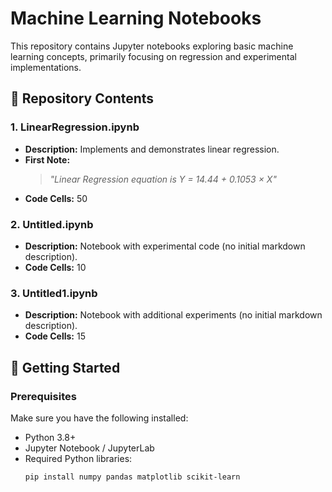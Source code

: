 # Machine Learning Notebooks  

This repository contains Jupyter notebooks exploring basic machine learning concepts, primarily focusing on regression and experimental implementations.  

## 📂 Repository Contents  

### 1. **LinearRegression.ipynb**  
- **Description:** Implements and demonstrates linear regression.  
- **First Note:**  
  > *"Linear Regression equation is Y = 14.44 + 0.1053 × X"*  
- **Code Cells:** 50  

### 2. **Untitled.ipynb**  
- **Description:** Notebook with experimental code (no initial markdown description).  
- **Code Cells:** 10  

### 3. **Untitled1.ipynb**  
- **Description:** Notebook with additional experiments (no initial markdown description).  
- **Code Cells:** 15  

## 🚀 Getting Started  

### Prerequisites  
Make sure you have the following installed:  
- Python 3.8+  
- Jupyter Notebook / JupyterLab  
- Required Python libraries:  
  ```bash
  pip install numpy pandas matplotlib scikit-learn
